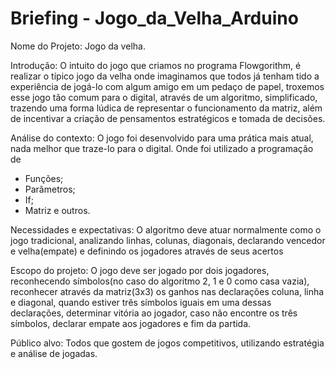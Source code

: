 # Briefing - Jogo_da_Velha_Arduino

Nome do Projeto: Jogo da velha.

Introdução: 
O intuito do jogo que criamos no programa Flowgorithm, é realizar o típico jogo da velha onde imaginamos que todos já tenham tido a experiência de jogá-lo com algum amigo em um pedaço de papel,
troxemos esse jogo tão comum para o digital, através de um algoritmo, simplificado, trazendo uma forma lúdica de representar o funcionamento da matriz, além de incentivar a criação de pensamentos estratégicos e tomada de decisões.

Análise do contexto:
O jogo foi desenvolvido para uma prática mais atual, nada melhor que traze-lo para o digital.
Onde foi utilizado a programação de 
- Funções;
- Parâmetros;
- If;
- Matriz e outros.

Necessidades e expectativas:
O algoritmo deve atuar normalmente como o jogo tradicional, analizando linhas, colunas, diagonais, declarando vencedor e velha(empate) e definindo os jogadores através de seus acertos

Escopo do projeto: 
O jogo deve ser jogado por dois jogadores, reconhecendo símbolos(no caso do algoritmo 2, 1 e 0 como casa vazia), reconhecer através da matriz(3x3) os ganhos nas declarações coluna, linha e diagonal, quando estiver três símbolos iguais em uma dessas declarações, determinar vitória ao jogador, caso não encontre os três símbolos, declarar empate aos jogadores e fim da partida.

Público alvo: Todos que gostem de jogos competitivos, utilizando estratégia e análise de jogadas.




 

